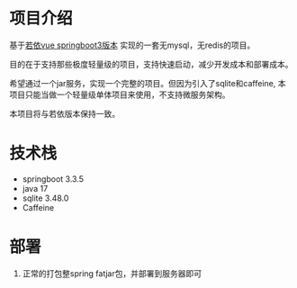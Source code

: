 # 项目介绍
基于[若依vue springboot3版本](https://gitee.com/y_project/RuoYi-Vue) 实现的一套无mysql，无redis的项目。

目的在于支持那些极度轻量级的项目，支持快速启动，减少开发成本和部署成本。

希望通过一个jar服务，实现一个完整的项目。但因为引入了sqlite和caffeine, 本项目只能当做一个轻量级单体项目来使用，不支持微服务架构。

本项目将与若依版本保持一致。

# 技术栈
- springboot 3.3.5
- java 17
- sqlite 3.48.0
- Caffeine 


# 部署
1. 正常的打包整spring fatjar包，并部署到服务器即可
